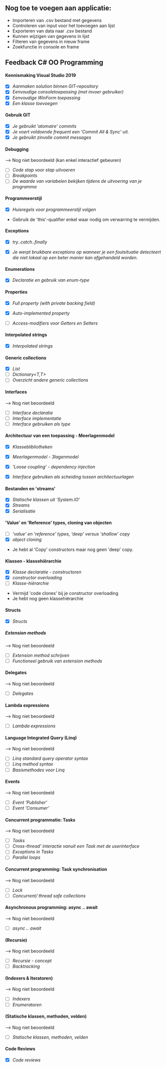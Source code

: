 ## Nog toe te voegen aan applicatie:

- Importeren van .csv bestand met gegevens
- Controleren van input voor het toevoegen aan lijst
- Exporteren van data naar .csv bestand
- Kunnen wijzigen van gegevens in lijst
- Filteren van gegevens in nieuw frame
- Zoekfunctie in console en frame


## Feedback C# OO Programming


#### Kennismaking Visual Studio 2019

- [x] *Aanmaken solution binnen GIT-repository*
- [x] *Eenvoudige consoletoepassing (met invoer gebruiker)*
- [x] *Eenvoudige WinForm toepassing*
- [x] *Een klasse toevoegen*

#### Gebruik GIT

- [x] *Je gebruikt 'atomaire' commits*
- [x] *Je voert voldoende frequent een 'Commit All & Sync' uit.*
- [x] *Je gebruikt zinvolle commit messages*

#### Debugging

--> Nog niet beoordeeld (kan enkel interactief gebeuren)

- [ ] *Code stap voor stap uitvoeren*
- [ ] *Breakpoints*
- [ ] *De waarde van variabelen bekijken tijdens de uitvoering van je programma*

#### Programmeerstijl

- [x] *Huisregels voor programmeerstijl volgen*

* Gebruik de 'this'-qualifier enkel waar nodig om verwarring te vermijden.


 
#### Exceptions

- [x] *try..catch..finally*
- [x] *Je werpt bruikbare exceptions op wanneer je een foutsituatie detecteert die niet lokaal op een beter manier kan afgehandeld worden.*


#### Enumerations

- [x] *Declaratie en gebruik van enum-type*
 
#### Properties

- [x] *Full property (with private backing field)*
- [x] *Auto-implemented property*
- [ ] *Access-modifiers voor Getters en Setters*


#### Interpolated strings

- [x] *Interpolated strings*

 

#### Generic collections


- [x] *List<T>*
- [ ] *Dictionary<T,T>*
- [ ] *Overzicht andere generic collections*

#### Interfaces

--> Nog niet beoordeeld

- [ ] *Interface declaratie*
- [ ] *Interface implementatie*
- [ ] *Interface gebruiken als type*

#### Architectuur van een toepassing - Meerlagenmodel

- [x] *Klasseblibliotheken*
- [x] *Meerlagenmodel - 3lagenmodel*
- [x] *'Loose coupling' - dependency injection*
- [x] *Interface gebruiken als scheiding tussen architectuurlagen*


#### Bestanden en 'streams'

- [x] *Statische klassen uit 'System.IO'*
- [x] *Streams*
- [x] *Serialisatie*

#### 'Value' en 'Reference' types, cloning van objecten

- [ ] *'value' en 'reference' types, 'deep' versus 'shallow' copy*
- [x] *object cloning*

* Je hebt al 'Copy' constructors maar nog geen 'deep' copy.

#### Klassen - klassehiërarchie

- [x] *Klasse declaratie - constructoren*
- [x] *constructor overloading*
- [ ] *Klasse-hiërarchie*

* Vermijd 'code clones' bij je constructor overloading
* Je hebt nog geen klassehiërarchie



#### Structs

- [x] *Structs*

##### Extension methods

--> Nog niet beoordeeld

- [ ] *Extension method schrijven*
- [ ] *Functioneel gebruik van extension methods*

#### Delegates

--> Nog niet beoordeeld

- [ ] *Delegates*

#### Lambda expressions

--> Nog niet beoordeeld

- [ ] *Lambda expressions*

#### Language Integrated Query (Linq)

--> Nog niet beoordeeld

- [ ] *Linq standard query operator syntax*
- [ ] *Linq method syntax*
- [ ] *Basismethodes voor Linq*

#### Events

--> Nog niet beoordeeld

- [ ] *Event 'Publisher'*
- [ ] *Event 'Consumer'*

#### Concurrent programmatie: Tasks

--> Nog niet beoordeeld

- [ ] *Tasks*
- [ ] *Cross-thread' interactie vanuit een Task met de userinterface*
- [ ] *Exceptions in Tasks*
- [ ] *Parallel loops*
 
#### Concurrent programming: Task synchronisation

--> Nog niet beoordeeld

- [ ] *Lock*
- [ ] *Concurrent/ thread safe collections*

#### Asynchronous programming: async .. await

--> Nog niet beoordeeld

- [ ] *async .. await*

#### (Recursie)

--> Nog niet beoordeeld

- [ ] *Recursie - concept*
- [ ] *Backtracking*

#### (Indexers & Iteratoren)
 
--> Nog niet beoordeeld

- [ ] *Indexers*
- [ ] *Enumeratoren*

#### (Statische klassen, methoden, velden)

--> Nog niet beoordeeld

- [ ] *Statische klassen, methoden, velden*

#### Code Reviews

- [x] *Code reviews*

